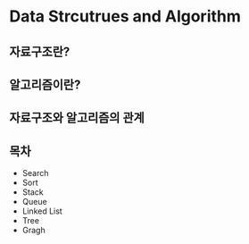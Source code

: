 # Data Strcutrues and Algorithm

## 자료구조란?

## 알고리즘이란?

## 자료구조와 알고리즘의 관계

## 목차 

- Search
- Sort
- Stack
- Queue
- Linked List
- Tree
- Gragh
